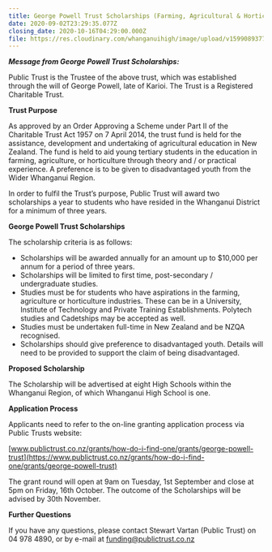 ```yaml
---
title: George Powell Trust Scholarships (Farming, Agricultural & Horticultural)
date: 2020-09-02T23:29:35.077Z
closing_date: 2020-10-16T04:29:00.000Z
file: https://res.cloudinary.com/whanganuihigh/image/upload/v1599089377/Careers%20and%20Vocational/03.09.2020_-_George_Powell_Charitable_Trust_Poster_2020.pdf
---
```

***Message from George Powell Trust Scholarships:***

Public Trust is the Trustee of the above trust, which was established through the will of George Powell, late of Karioi. The Trust is a Registered Charitable Trust.

**Trust Purpose**

As approved by an Order Approving a Scheme under Part II of the Charitable Trust Act 1957 on 7 April 2014, the trust fund is held for the assistance, development and undertaking of agricultural education in New Zealand. The fund is held to aid young tertiary students in the education in farming, agriculture, or horticulture through theory and / or practical experience. A preference is to be given to disadvantaged youth from the Wider Whanganui Region.

In order to fulfil the Trust’s purpose, Public Trust will award two scholarships a year to students who have resided in the Whanganui District for a minimum of three years.

**George Powell Trust Scholarships**

The scholarship criteria is as follows:

* Scholarships will be awarded annually for an amount up to $10,000 per annum for a period of three years.
* Scholarships will be limited to first time, post-secondary / undergraduate studies.
* Studies must be for students who have aspirations in the farming, agriculture or horticulture industries. These can be in a University, Institute of Technology and Private Training Establishments. Polytech studies and Cadetships may be accepted as well.
* Studies must be undertaken full-time in New Zealand and be NZQA recognised.
* Scholarships should give preference to disadvantaged youth. Details will need to be provided to support the claim of being disadvantaged.

**Proposed Scholarship**

The Scholarship will be advertised at eight High Schools within the Whanganui Region, of which Whanganui High School is one. 

**Application Process**

Applicants need to refer to the on-line granting application process via Public Trusts website:

[www.publictrust.co.nz/grants/how-do-i-find-one/grants/george-powell-trust](https://www.publictrust.co.nz/grants/how-do-i-find-one/grants/george-powell-trust)

The grant round will open at 9am on Tuesday, 1st September and close at 5pm on Friday, 16th October. The outcome of the Scholarships will be advised by 30th November.

**Further Questions**

If you have any questions, please contact Stewart Vartan (Public Trust) on 04 978 4890, or by e-mail at [funding@publictrust.co.nz](mailto:funding@publictrust.co.nz)